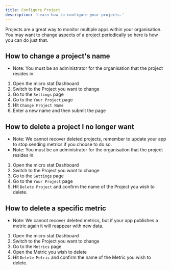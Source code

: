 ```yaml
---
title: Configure Project
description: 'Learn how to configure your projects.'
---
```


Projects are a great way to monitor multiple apps within your organisation. You may want to change aspects of a project periodically so here is how you can do just that.

## How to change a project's name
- Note: You must be an administrator for the organisation that the project resides in.

1. Open the micro stat Dashboard
2. Switch to the Project you want to change
3. Go to the `Settings` page
4. Go to the `Your Project` page
5. Hit `Change Project Name`
6. Enter a new name and then submit the page


## How to delete a project I no longer want
- Note: We cannot recover deleted projects, remember to update your app to stop sending metrics if you choose to do so.
- Note: You must be an administrator for the organisation that the project resides in.

1. Open the micro stat Dashboard
2. Switch to the Project you want to change
3. Go to the `Settings` page
4. Go to the `Your Project` page
5. Hit `Delete Project` and confirm the name of the Project you wish to delete.

## How to delete a specific metric
- Note: We cannot recover deleted metrics, but if your app publishes a metric again it will reappear with new data.

1. Open the micro stat Dashboard
2. Switch to the Project you want to change
3. Go to the `Metrics` page
4. Open the Metric you wish to delete
5. Hit `Delete Metric` and confirm the name of the Metric you wish to delete.